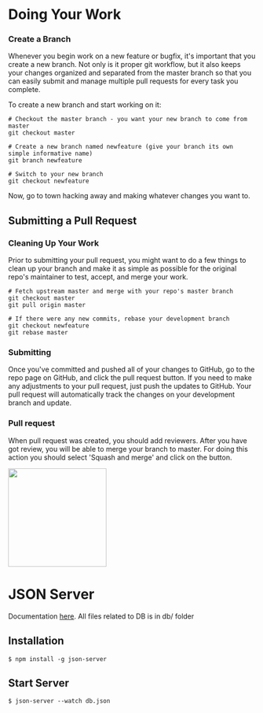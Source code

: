 # Doing Your Work

### Create a Branch
Whenever you begin work on a new feature or bugfix, it's important that you create a new branch. Not only is it proper git workflow, but it also keeps your changes organized and separated from the master branch so that you can easily submit and manage multiple pull requests for every task you complete.

To create a new branch and start working on it:

```shell
# Checkout the master branch - you want your new branch to come from master
git checkout master

# Create a new branch named newfeature (give your branch its own simple informative name)
git branch newfeature

# Switch to your new branch
git checkout newfeature
```

Now, go to town hacking away and making whatever changes you want to.

## Submitting a Pull Request

### Cleaning Up Your Work

Prior to submitting your pull request, you might want to do a few things to clean up your branch and make it as simple as possible for the original repo's maintainer to test, accept, and merge your work.

```shell
# Fetch upstream master and merge with your repo's master branch
git checkout master
git pull origin master

# If there were any new commits, rebase your development branch
git checkout newfeature
git rebase master
```

### Submitting

Once you've committed and pushed all of your changes to GitHub, go to the repo page on GitHub, and click the pull request button. If you need to make any adjustments to your pull request, just push the updates to GitHub. Your pull request will automatically track the changes on your development branch and update.

### Pull request

When pull request was created, you should add reviewers. After you have got review, you will be able to merge your branch to master. For doing this action you should select 'Squash and merge' and click on the button.

<img src="https://d1ro8r1rbfn3jf.cloudfront.net/ms_89217/Y2rfvxMZhyD3xwo4rleYje5ixWJ9eF/Revert%2B%2522test%2Bcommit%2522%2Bby%2Bdvlasenko96%2B%25C2%25B7%2BPull%2BRequest%2B%25236%2B%25C2%25B7%2Bseniordevonly%252Fnetsweeper-ui%2B2017-07-31%2B15-34-28.png?Expires=1501594513&Signature=nhYoNf-w3inJoA9iKkeuIKWnk2godZsc8G7qUL3jmFcUu1kOuq-Afovth8ptcNbEyZdIGFMCFfi1mSaAFLmPYNs41DhKekUztE5JkbJWQtBCYO7bhS5DpxKpzLvSQlmwXOYPGtk9k8x4K4t3skvoyGQoo6ihDelh0cpNbavZYBZWGUo4S751SV0jlk1uPhTSBIcKv11G3Z1RA9SxTzRW0MRZ-KaBeTggJsyAIdQlmxFRGxS-Wl0nh~I6LF-pltZ6Sk6p65V7uKLxfksTVYMafyMtR7m3PY0sN8D9VYlv9aHlj6LCYo0IqSach7odHnK3Y7GgOc5cNgUNlFyojPMcMQ__&Key-Pair-Id=APKAJHEJJBIZWFB73RSA" height="200" />

# JSON Server
Documentation [here](https://github.com/typicode/json-server).
All files related to DB is in db/ folder
## Installation
    $ npm install -g json-server
## Start Server
    $ json-server --watch db.json